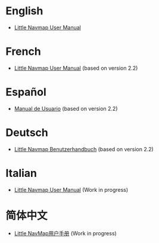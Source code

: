 # English

* [Little Navmap User Manual](en/README.md)

# French

* [Little Navmap User Manual](fr/README.md) (based on version 2.2)

# Español

* [Manual de Usuario](es/README.md) (based on version 2.2)

# Deutsch

* [Little Navmap Benutzerhandbuch](de/README.md) (based on version 2.2)

# Italian

* [Little Navmap User Manual](it/README.md) \(Work in progress\)

# 简体中文

* [Little NavMap用户手册](cn/README.md) \(Work in progress\)
  
